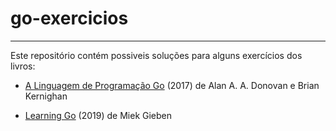 # go-exercicios

---

Este repositório contém possiveis soluções para alguns exercícios dos livros:

* [A Linguagem de Programação Go](https://novatec.com.br/livros/linguagem-de-programacao-go/) (2017) de Alan A. A. Donovan e  Brian Kernighan

* [Learning Go](https://miek.nl/files/go/Learning-Go-latest.pdf) (2019) de Miek Gieben


